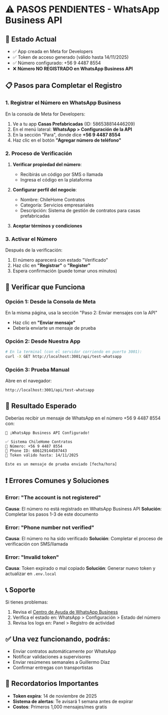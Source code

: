 # ⚠️ PASOS PENDIENTES - WhatsApp Business API

## 🔴 Estado Actual
- ✅ App creada en Meta for Developers
- ✅ Token de acceso generado (válido hasta 14/11/2025)
- ✅ Número configurado: +56 9 4487 8554
- ❌ **Número NO REGISTRADO en WhatsApp Business API**

## 📋 Pasos para Completar el Registro

### 1. Registrar el Número en WhatsApp Business
En la consola de Meta for Developers:

1. Ve a tu app **Casas Prefabricadas** (ID: 586538814446209)
2. En el menú lateral: **WhatsApp > Configuración de la API**
3. En la sección "Para", donde dice **+56 9 4487 8554**
4. Haz clic en el botón **"Agregar número de teléfono"**

### 2. Proceso de Verificación
1. **Verificar propiedad del número**:
   - Recibirás un código por SMS o llamada
   - Ingresa el código en la plataforma

2. **Configurar perfil del negocio**:
   - Nombre: ChileHome Contratos
   - Categoría: Servicios empresariales
   - Descripción: Sistema de gestión de contratos para casas prefabricadas

3. **Aceptar términos y condiciones**

### 3. Activar el Número
Después de la verificación:
1. El número aparecerá con estado "Verificado"
2. Haz clic en **"Registrar"** o **"Register"**
3. Espera confirmación (puede tomar unos minutos)

## 🧪 Verificar que Funciona

### Opción 1: Desde la Consola de Meta
En la misma página, usa la sección "Paso 2: Enviar mensajes con la API"
- Haz clic en **"Enviar mensaje"**
- Debería enviarte un mensaje de prueba

### Opción 2: Desde Nuestra App
```bash
# En la terminal (con el servidor corriendo en puerto 3001):
curl -X GET http://localhost:3001/api/test-whatsapp
```

### Opción 3: Prueba Manual
Abre en el navegador:
```
http://localhost:3001/api/test-whatsapp
```

## 🎯 Resultado Esperado
Deberías recibir un mensaje de WhatsApp en el número +56 9 4487 8554 con:
```
🎉 ¡WhatsApp Business API Configurado!

✅ Sistema ChileHome Contratos
📱 Número: +56 9 4487 8554
🔧 Phone ID: 686129144587443
📅 Token válido hasta: 14/11/2025

Este es un mensaje de prueba enviado [fecha/hora]
```

## ❗ Errores Comunes y Soluciones

### Error: "The account is not registered"
**Causa**: El número no está registrado en WhatsApp Business API
**Solución**: Completar los pasos 1-3 de este documento

### Error: "Phone number not verified"
**Causa**: El número no ha sido verificado
**Solución**: Completar el proceso de verificación con SMS/llamada

### Error: "Invalid token"
**Causa**: Token expirado o mal copiado
**Solución**: Generar nuevo token y actualizar en `.env.local`

## 📞 Soporte
Si tienes problemas:
1. Revisa el [Centro de Ayuda de WhatsApp Business](https://developers.facebook.com/docs/whatsapp/cloud-api/get-started)
2. Verifica el estado en: WhatsApp > Configuración > Estado del número
3. Revisa los logs en: Panel > Registro de actividad

## ✅ Una vez funcionando, podrás:
- Enviar contratos automáticamente por WhatsApp
- Notificar validaciones a supervisores
- Enviar resúmenes semanales a Guillermo Díaz
- Confirmar entregas con transportistas

## 🔔 Recordatorios Importantes
- **Token expira**: 14 de noviembre de 2025
- **Sistema de alertas**: Te avisará 1 semana antes de expirar
- **Costos**: Primeros 1,000 mensajes/mes gratis